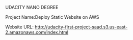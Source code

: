 UDACITY NANO DEGREE


Project Name:Deploy Static Website on AWS


Website URL: http://udacity-first-project-saad.s3.us-east-2.amazonaws.com/index.html
